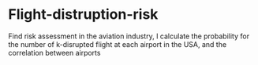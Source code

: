 # Flight-distruption-risk
Find risk assessment in the aviation industry, I calculate the probability for the number of k-disrupted flight at each airport in the USA, and the correlation between airports 
